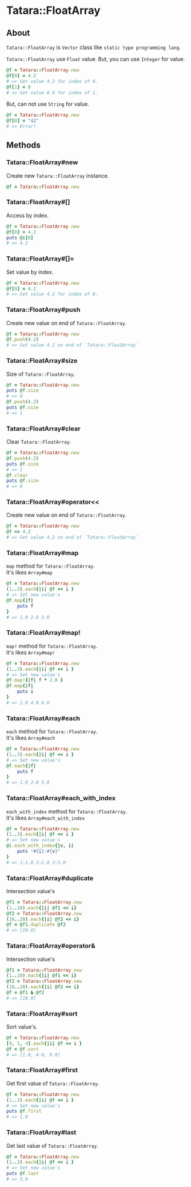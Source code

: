 # Tatara::FloatArray
## About

`Tatara::FloatArray` is `Vector` class like `static type programming lang`.

`Tatara::FloatArray` use `Float` value.
But, you can use `Integer` for value.

```ruby
@f = Tatara::FloatArray.new
@f[0] = 4.2
# => Set value 4.2 for index of 0.
@f[1] = 8
# => Set value 8.0 for index of 1.
```

But, can not use `String` for value.

```ruby
@f = Tatara::FloatArray.new
@f[0] = "42"
# => Error!
```

## Methods
### Tatara::FloatArray#new

Create new `Tatara::FloatArray` instance.

```ruby
@f = Tatara::FloatArray.new
```

### Tatara::FloatArray#\[\]

Access by index.

```ruby
@f = Tatara::FloatArray.new
@f[0] = 4.2
puts @i[0]
# => 4.2
```

### Tatara::FloatArray#\[\]=

Set value by index.

```ruby
@f = Tatara::FloatArray.new
@f[0] = 4.2
# => Set value 4.2 for index of 0.
```

### Tatara::FloatArray#push

Create new value on end of `Tatara::FloatArray`.

```ruby
@f = Tatara::FloatArray.new
@f.push(4.2)
# => Set value 4.2 on end of `Tatara::FloatArray`
```

### Tatara::FloatArray#size

Size of `Tatara::FloatArray`.

```ruby
@f = Tatara::FloatArray.new
puts @f.size
# => 0
@f.push(4.2)
puts @f.size
# => 1
```

### Tatara::FloatArray#clear

Clear `Tatara::FloatArray`.

```ruby
@f = Tatara::FloatArray.new
@f.push(4.2)
puts @f.size
# => 1
@f.clear
puts @f.size
# => 0
```

### Tatara::FloatArray#operator<<

Create new value on end of `Tatara::FloatArray`.

```ruby
@f = Tatara::FloatArray.new
@f << 4.2
# => Set value 4.2 on end of `Tatara::FloatArray`
```

### Tatara::FloatArray#map

`map` method for `Tatara::FloatArray`.  
It's likes `Array#map`

```ruby
@f = Tatara::FloatArray.new
(1..3).each{|i| @f << i }
# => Set new value's
@f.map{|f|
    puts f
}
# => 1.0 2.0 3.0
```

### Tatara::FloatArray#map!

`map!` method for `Tatara::FloatArray`.  
It's likes `Array#map!`

```ruby
@f = Tatara::FloatArray.new
(1..3).each{|i| @f << i }
# => Set new value's
@f.map!{|f| f * 2.0 }
@f.map{|f|
    puts i
}
# => 2.0 4.0 6.0
```

### Tatara::FloatArray#each

`each` method for `Tatara::FloatArray`.  
It's likes `Array#each`

```ruby
@f = Tatara::FloatArray.new
(1..3).each{|i| @f << i }
# => Set new value's
@f.each{|f|
    puts f
}
# => 1.0 2.0 3.0
```

### Tatara::FloatArray#each_with_index

`each_with_index` method for `Tatara::FloatArray`.  
It's likes `Array#each_with_index`

```ruby
@f = Tatara::FloatArray.new
(1..3).each{|i| @f << i }
# => Set new value's
@i.each_with_index{|v, i|
    puts "#{i}:#{v}"
}
# => 1:1.0 2:2.0 3:3.0
```

### Tatara::FloatArray#duplicate

Intersection value's

```ruby
@f1 = Tatara::FloatArray.new
(1..10).each{|i| @f1 << i}
@f2 = Tatara::FloatArray.new
(10..20).each{|i| @f2 << i}
@f = @f1.duplicate @f2
# => [10.0]
```

### Tatara::FloatArray#operator&

Intersection value's

```ruby
@f1 = Tatara::FloatArray.new
(1..10).each{|i| @f1 << i}
@f2 = Tatara::FloatArray.new
(10..20).each{|i| @f2 << i}
@f = @f1 & @f2
# => [10.0]
```

### Tatara::FloatArray#sort

Sort value's.

```ruby
@f = Tatara::FloatArray.new
[9, 1, 4].each{|i| @f << i }
@f = @f.sort
# => [1.0, 4.0, 9.0]
```

### Tatara::FloatArray#first

Get first value of `Tatara::FloatArray`.

```ruby
@f = Tatara::FloatArray.new
(1..3).each{|i| @f << i }
# => Set new value's
puts @f.first
# => 1.0
```

### Tatara::FloatArray#last

Get last value of `Tatara::FloatArray`.

```ruby
@f = Tatara::FloatArray.new
(1..3).each{|i| @f << i }
# => Set new value's
puts @f.last
# => 3.0
```